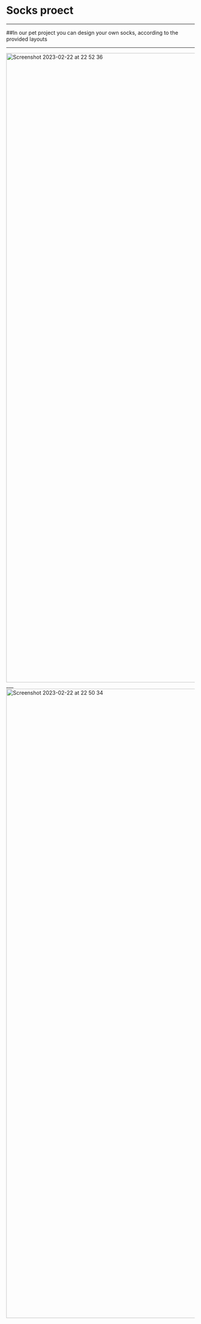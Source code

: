 # Socks proect
___

##In our pet project you can design your own socks, according to the provided layouts
___
<img width="1680" alt="Screenshot 2023-02-22 at 22 52 36" src="https://user-images.githubusercontent.com/89910265/220747050-a5be9452-6beb-43b8-af2b-24e0af9c857b.png">
___
<img width="1680" alt="Screenshot 2023-02-22 at 22 50 34" src="https://user-images.githubusercontent.com/89910265/220747071-eee148d1-b4ba-49ae-b64b-f3b39c7daee5.png">
